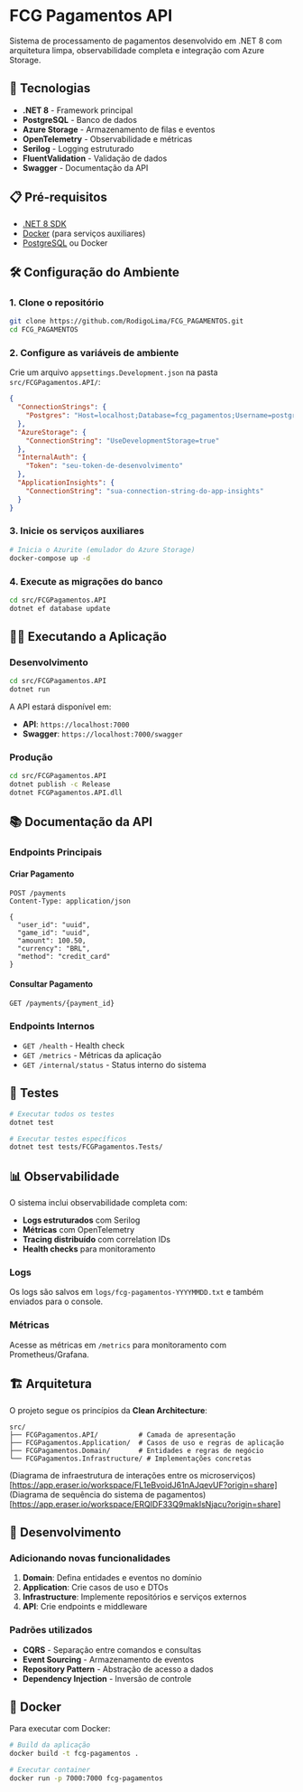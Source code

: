 # FCG Pagamentos API

Sistema de processamento de pagamentos desenvolvido em .NET 8 com arquitetura limpa, observabilidade completa e integração com Azure Storage.

## 🚀 Tecnologias

- **.NET 8** - Framework principal
- **PostgreSQL** - Banco de dados
- **Azure Storage** - Armazenamento de filas e eventos
- **OpenTelemetry** - Observabilidade e métricas
- **Serilog** - Logging estruturado
- **FluentValidation** - Validação de dados
- **Swagger** - Documentação da API

## 📋 Pré-requisitos

- [.NET 8 SDK](https://dotnet.microsoft.com/download/dotnet/8.0)
- [Docker](https://www.docker.com/get-started) (para serviços auxiliares)
- [PostgreSQL](https://www.postgresql.org/download/) ou Docker

## 🛠️ Configuração do Ambiente

### 1. Clone o repositório
```bash
git clone https://github.com/RodigoLima/FCG_PAGAMENTOS.git
cd FCG_PAGAMENTOS
```

### 2. Configure as variáveis de ambiente

Crie um arquivo `appsettings.Development.json` na pasta `src/FCGPagamentos.API/`:

```json
{
  "ConnectionStrings": {
    "Postgres": "Host=localhost;Database=fcg_pagamentos;Username=postgres;Password=sua_senha"
  },
  "AzureStorage": {
    "ConnectionString": "UseDevelopmentStorage=true"
  },
  "InternalAuth": {
    "Token": "seu-token-de-desenvolvimento"
  },
  "ApplicationInsights": {
    "ConnectionString": "sua-connection-string-do-app-insights"
  }
}
```

### 3. Inicie os serviços auxiliares

```bash
# Inicia o Azurite (emulador do Azure Storage)
docker-compose up -d
```

### 4. Execute as migrações do banco

```bash
cd src/FCGPagamentos.API
dotnet ef database update
```

## 🏃‍♂️ Executando a Aplicação

### Desenvolvimento
```bash
cd src/FCGPagamentos.API
dotnet run
```

A API estará disponível em:
- **API**: `https://localhost:7000`
- **Swagger**: `https://localhost:7000/swagger`

### Produção
```bash
cd src/FCGPagamentos.API
dotnet publish -c Release
dotnet FCGPagamentos.API.dll
```

## 📚 Documentação da API

### Endpoints Principais

#### Criar Pagamento
```http
POST /payments
Content-Type: application/json

{
  "user_id": "uuid",
  "game_id": "uuid", 
  "amount": 100.50,
  "currency": "BRL",
  "method": "credit_card"
}
```

#### Consultar Pagamento
```http
GET /payments/{payment_id}
```

### Endpoints Internos

- `GET /health` - Health check
- `GET /metrics` - Métricas da aplicação
- `GET /internal/status` - Status interno do sistema

## 🧪 Testes

```bash
# Executar todos os testes
dotnet test

# Executar testes específicos
dotnet test tests/FCGPagamentos.Tests/
```

## 📊 Observabilidade

O sistema inclui observabilidade completa com:

- **Logs estruturados** com Serilog
- **Métricas** com OpenTelemetry
- **Tracing distribuído** com correlation IDs
- **Health checks** para monitoramento

### Logs
Os logs são salvos em `logs/fcg-pagamentos-YYYYMMDD.txt` e também enviados para o console.

### Métricas
Acesse as métricas em `/metrics` para monitoramento com Prometheus/Grafana.

## 🏗️ Arquitetura

O projeto segue os princípios da **Clean Architecture**:

```
src/
├── FCGPagamentos.API/          # Camada de apresentação
├── FCGPagamentos.Application/  # Casos de uso e regras de aplicação
├── FCGPagamentos.Domain/       # Entidades e regras de negócio
└── FCGPagamentos.Infrastructure/ # Implementações concretas
```

(Diagrama de infraestrutura de interações entre os microserviços)[https://app.eraser.io/workspace/FL1eBvoidJ61nAJqevUF?origin=share]
(Diagrama de sequência do sistema de pagamentos)[https://app.eraser.io/workspace/ERQIDF33Q9makIsNjacu?origin=share]

## 🔧 Desenvolvimento

### Adicionando novas funcionalidades

1. **Domain**: Defina entidades e eventos no domínio
2. **Application**: Crie casos de uso e DTOs
3. **Infrastructure**: Implemente repositórios e serviços externos
4. **API**: Crie endpoints e middleware

### Padrões utilizados

- **CQRS** - Separação entre comandos e consultas
- **Event Sourcing** - Armazenamento de eventos
- **Repository Pattern** - Abstração de acesso a dados
- **Dependency Injection** - Inversão de controle

## 🐳 Docker

Para executar com Docker:

```bash
# Build da aplicação
docker build -t fcg-pagamentos .

# Executar container
docker run -p 7000:7000 fcg-pagamentos
```

